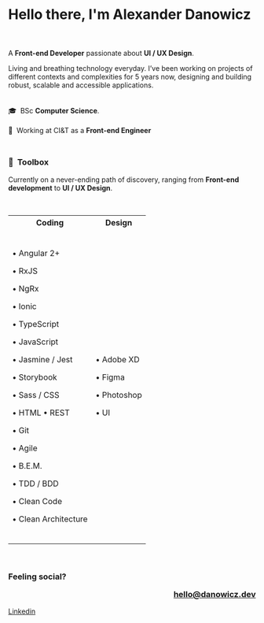 # Hello there, I'm Alexander Danowicz  
A **Front-end Developer** passionate about **UI / UX Design**.
</br>

Living and breathing technology everyday. I’ve been working on projects of different contexts and complexities for 5 years now, designing and building robust, scalable and accessible applications.
</br></br></br>
🎓  BSc **Computer Science**.  </br></br>
💼  Working at CI&T as a **Front-end Engineer**  </br></br>

##
### 🧰  Toolbox
Currently on a never-ending path of discovery, ranging from **Front-end development** to **UI / UX Design**.

</br>
<table>
<tr><th>Coding</th><th>Design</th></tr>
<tr><td>
  
</br>

• Angular 2+ 

  • RxJS

  • NgRx 

  • Ionic 

  • TypeScript

  • JavaScript

  • Jasmine / Jest 

  • Storybook

  • Sass / CSS 

  • HTML • REST

  • Git 


  • Agile 

  • B.E.M.

  • TDD / BDD

  • Clean Code

  • Clean Architecture

</br>

</td><td>
  
  • Adobe XD 
  
  • Figma 
  
  • Photoshop 
  
  • UI
</td></tr> </table>


</br>

### Feeling social?   <p align="right"><a href="mailto:hello@danowicz.dev">hello@danowicz.dev<a/><p/>
[Linkedin](https://linkedin.com/in/danowicz)  
<!--[![Dev](https://briller.com.br/portfolio/icons/dev.svg)](https://dev.to/)  
[![Dribbble](https://briller.com.br/portfolio/icons/dribbble.svg)](https://dribbble.com/)  
[![Codepen](https://briller.com.br/portfolio/icons/codepen.svg)](https://codepen.io/)
</br>--!>

